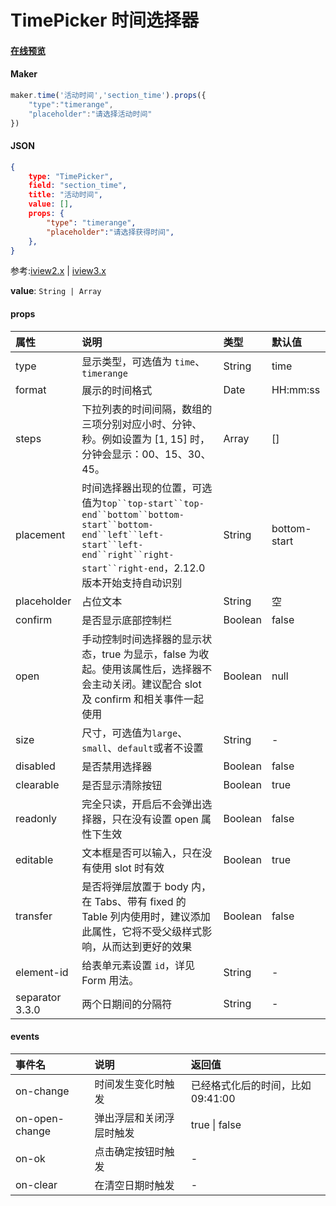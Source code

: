# TimePicker 时间选择器

#### [在线预览](https://jsrun.pro/GehKp/edit)

#### Maker
```js
maker.time('活动时间','section_time').props({
    "type":"timerange",
    "placeholder":"请选择活动时间"
})
```

#### JSON
```json
{  
    type: "TimePicker",
    field: "section_time",
    title: "活动时间",
    value: [], 
    props: {
        "type": "timerange",
        "placeholder":"请选择获得时间", 
    },
}
```

参考:[iview2.x](http://v2.iviewui.com/components/time-picker#API) | [iview3.x](https://www.iviewui.com/components/time-picker#API)

**value**: `String | Array`


#### props

| 属性            | 说明                                                         | 类型                        | 默认值       |
| :-------------- | :----------------------------------------------------------- | :-------------------------- | :----------- |
| type            | 显示类型，可选值为 `time`、`timerange`                       | String                      | time         |
| format          | 展示的时间格式                                               | Date | HH:mm:ss     |
| steps           | 下拉列表的时间间隔，数组的三项分别对应小时、分钟、秒。例如设置为 [1, 15] 时，分钟会显示：00、15、30、45。 | Array                       | []           |
| placement       | 时间选择器出现的位置，可选值为`top``top-start``top-end``bottom``bottom-start``bottom-end``left``left-start``left-end``right``right-start``right-end`，2.12.0 版本开始支持自动识别 | String                      | bottom-start |
| placeholder     | 占位文本                                                     | String                      | 空           |
| confirm         | 是否显示底部控制栏                                           | Boolean                     | false        |
| open            | 手动控制时间选择器的显示状态，true 为显示，false 为收起。使用该属性后，选择器不会主动关闭。建议配合 slot 及 confirm 和相关事件一起使用 | Boolean                     | null         |
| size            | 尺寸，可选值为`large`、`small`、`default`或者不设置          | String                      | -            |
| disabled        | 是否禁用选择器                                               | Boolean                     | false        |
| clearable       | 是否显示清除按钮                                             | Boolean                     | true         |
| readonly        | 完全只读，开启后不会弹出选择器，只在没有设置 open 属性下生效 | Boolean                     | false        |
| editable        | 文本框是否可以输入，只在没有使用 slot 时有效                 | Boolean                     | true         |
| transfer        | 是否将弹层放置于 body 内，在 Tabs、带有 fixed 的 Table 列内使用时，建议添加此属性，它将不受父级样式影响，从而达到更好的效果 | Boolean                     | false        |
| element-id      | 给表单元素设置 `id`，详见 Form 用法。                        | String                      | -            |
| separator 3.3.0 | 两个日期间的分隔符                                           | String                      | -            |

#### events

| 事件名         | 说明                     | 返回值                            |
| :------------- | :----------------------- | :-------------------------------- |
| on-change      | 时间发生变化时触发       | 已经格式化后的时间，比如 09:41:00 |
| on-open-change | 弹出浮层和关闭浮层时触发 | true \| false                     |
| on-ok          | 点击确定按钮时触发       | -                                 |
| on-clear       | 在清空日期时触发         | -                                 |